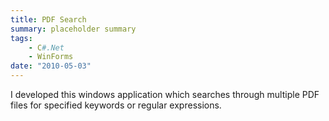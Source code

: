 ```yaml
---
title: PDF Search
summary: placeholder summary
tags:
    - C#.Net
    - WinForms
date: "2010-05-03"
---
```


I developed this windows application which searches through multiple PDF files for specified keywords or regular expressions.
